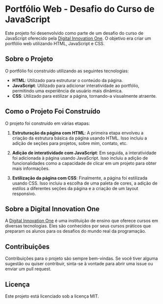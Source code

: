 # Portfólio Web - Desafio do Curso de JavaScript

Este projeto foi desenvolvido como parte de um desafio do curso de JavaScript oferecido pela [Digital Innovation One](https://www.dio.me/). O objetivo era criar um portfólio web utilizando HTML, JavaScript e CSS.

## Sobre o Projeto

O portfólio foi construído utilizando as seguintes tecnologias:

- **HTML**: Utilizado para estruturar o conteúdo da página.
- **JavaScript**: Utilizado para adicionar interatividade ao portfólio, permitindo uma experiência de usuário mais dinâmica.
- **CSS**: Utilizado para estilizar a página, tornando-a visualmente atraente.

## Como o Projeto Foi Construído

O projeto foi construído em várias etapas:

1. **Estruturação da página com HTML**: A primeira etapa envolveu a criação da estrutura básica da página usando HTML. Isso incluiu a adição de seções para projetos, sobre mim, contato, etc.

2. **Adição de interatividade com JavaScript**: Em seguida, a interatividade foi adicionada à página usando JavaScript. Isso incluiu a adição de funcionalidades como a capacidade de clicar em um projeto para obter mais informações.

3. **Estilização da página com CSS**: Finalmente, a página foi estilizada usando CSS. Isso incluiu a escolha de uma paleta de cores, a adição de estilos a diferentes seções da página e a criação de um layout responsivo.

## Sobre a Digital Innovation One

A [Digital Innovation One](https://www.dio.me/) é uma instituição de ensino que oferece cursos em diversas tecnologias. Eles são conhecidos por seus cursos práticos que preparam os alunos para os desafios do mundo real da programação.

## Contribuições

Contribuições para o projeto são sempre bem-vindas. Se você tiver alguma sugestão ou quiser contribuir, sinta-se à vontade para abrir uma issue ou enviar um pull request.

## Licença

Este projeto está licenciado sob a licença MIT.